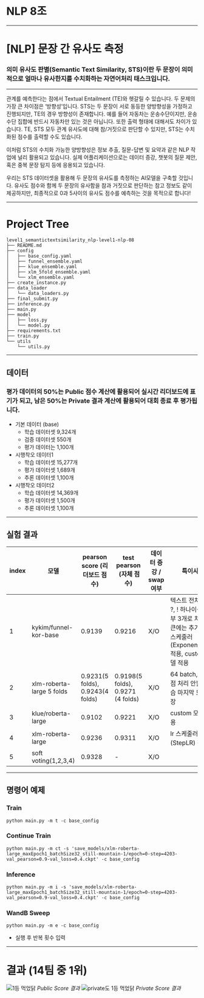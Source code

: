 # NLP 8조

---

# [NLP] 문장 간 유사도 측정

### 의미 유사도 판별(Semantic Text Similarity, STS)이란 두 문장이 의미적으로 얼마나 유사한지를 수치화하는 자연어처리 태스크입니다.

---

관계를 예측한다는 점에서 Textual Entailment (TE)와 헷갈릴 수 있습니다. 두 문제의 가장 큰 차이점은 ‘방향성’입니다. STS는 두 문장이 서로 동등한 양방향성을 가정하고 진행되지만, TE의 경우 방향성이 존재합니다. 예를 들어 자동차는 운송수단이지만, 운송수단 집합에 반드시 자동차만 있는 것은 아닙니다. 또한 출력 형태에 대해서도 차이가 있습니다. TE, STS 모두 관계 유사도에 대해 참/거짓으로 판단할 수 있지만, STS는 수치화된 점수를 출력할 수도 있습니다.

이처럼 STS의 수치화 가능한 양방향성은 정보 추출, 질문-답변 및 요약과 같은 NLP 작업에 널리 활용되고 있습니다. 실제 어플리케이션으로는 데이터 증강, 챗봇의 질문 제안, 혹은 중복 문장 탐지 등에 응용되고 있습니다.

우리는 STS 데이터셋을 활용해 두 문장의 유사도를 측정하는 AI모델을 구축할 것입니다. 유사도 점수와 함께 두 문장의 유사함을 참과 거짓으로 판단하는 참고 정보도 같이 제공하지만, 최종적으로 0과 5사이의 유사도 점수를 예측하는 것을 목적으로 합니다!

---
# Project Tree
```
level1_semantictextsimilarity_nlp-level1-nlp-08
├── README.md
├── config
│   ├── base_config.yaml
│   ├── funnel_ensemble.yaml
│   ├── klue_ensemble.yaml
│   ├── xlm_5fold_ensemble.yaml
│   └── xlm_ensemble.yaml
├── create_instance.py
├── data_loader
│   └── data_loaders.py
├── final_submit.py
├── inference.py
├── main.py
├── model
│   ├── loss.py
│   └── model.py
├── requirements.txt
├── train.py
└── utils
    └── utils.py
```
---
## 데이터

### 평가 데이터의 50%는 Public 점수 계산에 활용되어 실시간 리더보드에 표기가 되고, 남은 50%는 Private 결과 계산에 활용되어 대회 종료 후 평가됩니다.

- 기본 데이터 (base)
  - 학습 데이터셋 9,324개
  - 검증 데이터셋 550개
  - 평가 데이터는 1,100개
- 시행착오 데이터1
  - 학습 데이터셋 15,277개
  - 평가 데이터셋 1,689개
  - 추론 데이터셋 1,100개
- 시행착오 데이터2
  - 학습 데이터셋 14,369개
  - 평가 데이터셋 1,500개
  - 추론 데이터셋 1,100개

---

## 실험 결과

| index | 모델                      | pearson score (리더보드 점수)    | test pearson &nbsp;(자체 점수)    | 데이터 증강 / swap 여부 | 특이사항                                                                                                            |
| ----- | ------------------------- | -------------------------------- | --------------------------------- | ----------------------- | ------------------------------------------------------------------------------------------------------------------- |
| 1     | kykim/funnel-kor-base     | 0.9139                           | 0.9216                            | X/O                     | 텍스트 전처리 ( ?, ! 하나이상도 전부 3개로 처리, 토큰에는 추가x), lr 스케줄러(ExponentialLR) 적용, custom 모델 적용 |
| 2     | xlm-roberta-large 5 folds | 0.9231(5 folds), 0.9243(4 folds) | 0.9198(5 folds), 0.9271 (4 folds) | X/O                     | 64 batch, 소수점 처리 안함, 학습 마지막 모델 저장                                                                   |
| 3     | klue/roberta-large        | 0.9102                           | 0.9221                            | X/O                     | custom 모델 적용                                                                                                    |
| 4     | xlm-roberta-large         | 0.9236                           | 0.9311                            | X/O                     | lr 스케줄러(StepLR) 적용                                                                                            |
| 5     | soft voting(1,2,3,4)      | 0.9328                           | -                                 | X/O                     |

---

## 명령어 예제

### Train

```
python main.py -m t -c base_config
```

### Continue Train

```
python main.py -m ct -s 'save_models/xlm-roberta-large_maxEpoch1_batchSize32_still-mountain-1/epoch=0-step=4203-val_pearson=0.9-val_loss=0.4.ckpt' -c base_config
```

### Inference

```
python main.py -m i -s 'save_models/xlm-roberta-large_maxEpoch1_batchSize32_still-mountain-1/epoch=0-step=4203-val_pearson=0.9-val_loss=0.4.ckpt' -c base_config
```

### WandB Sweep

```
python main.py -m e -c base_config
```

- 실행 후 반복 횟수 입력

---

# 결과 (14팀 중 1위)

![1등 먹었닭](https://user-images.githubusercontent.com/51015187/200264645-69841882-0ee7-4444-9d71-364238bb5809.png)
<em>Public Score 결과</em>
![private도 1등 먹었닭](https://user-images.githubusercontent.com/51015187/200264496-a7c35f09-cbef-47f6-a169-b5baa0480580.png)
<em>Private Score 결과</em>
